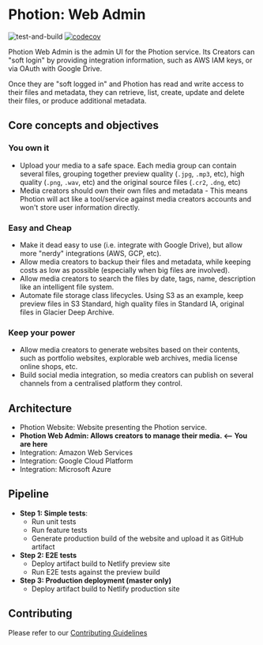 # Photion: Web Admin
![test-and-build](https://github.com/photion/web-admin/workflows/test-and-build/badge.svg)
[![codecov](https://codecov.io/gh/photion/web-admin/branch/master/graph/badge.svg)](https://codecov.io/gh/photion/web-admin)

Photion Web Admin is the admin UI for the Photion service. Its Creators can "soft login" by providing integration information, such as AWS IAM keys, or via OAuth with Google Drive.

Once they are "soft logged in" and Photion has read and write access to their files and metadata, they can retrieve, list, create, update and delete their files, or produce additional metadata.

## Core concepts and objectives

### You own it
- Upload your media to a safe space. Each media group can contain several files, grouping together preview quality (`.jpg`, `.mp3`, etc), high quality (`.png`, `.wav`, etc) and the original source files (`.cr2`, `.dng`, etc)
- Media creators should own their own files and metadata - This means Photion will act like a tool/service against media creators accounts and won't store user information directly.

### Easy and Cheap
- Make it dead easy to use (i.e. integrate with Google Drive), but allow more "nerdy" integrations (AWS, GCP, etc).
- Allow media creators to backup their files and metadata, while keeping costs as low as possible (especially when big files are involved).
- Allow media creators to search the files by date, tags, name, description like an intelligent file system.
- Automate file storage class lifecycles. Using S3 as an example, keep preview files in S3 Standard, high quality files in Standard IA, original files in Glacier Deep Archive.

### Keep your power
- Allow media creators to generate websites based on their contents, such as portfolio websites, explorable web archives, media license online shops, etc.
- Build social media integration, so media creators can publish on several channels from a centralised platform they control.

## Architecture
- Photion Website: Website presenting the Photion service.
- **Photion Web Admin: Allows creators to manage their media. <-- You are here**
- Integration: Amazon Web Services
- Integration: Google Cloud Platform
- Integration: Microsoft Azure

## Pipeline

- **Step 1: Simple tests**:
  - Run unit tests
  - Run feature tests
  - Generate production build of the website and upload it as GitHub artifact
- **Step 2: E2E tests**
  - Deploy artifact build to Netlify preview site
  - Run E2E tests against the preview build
- **Step 3: Production deployment (master only)**
  - Deploy artifact build to Netlify production site

## Contributing

Please refer to our [Contributing Guidelines](CONTRIBUTING.md)
